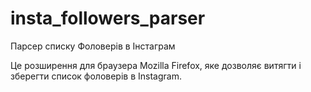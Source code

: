 # insta_followers_parser
Парсер списку Фоловерів в Інстаграм

Це розширення для браузера Mozilla Firefox, яке дозволяє витягти і зберегти список фоловерів в Instagram.
